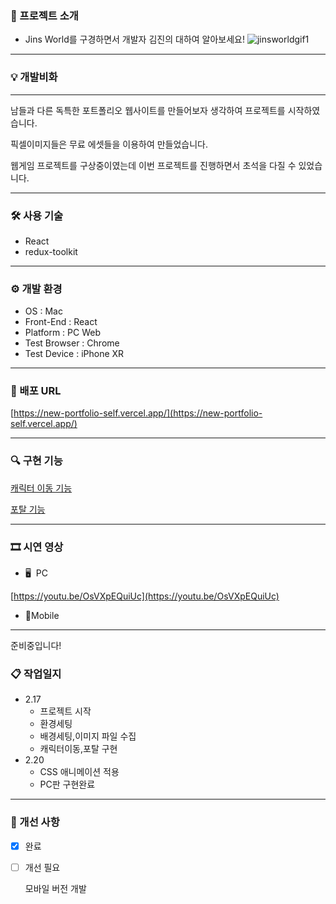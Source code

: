 ### 📃 프로젝트 소개

- Jins World를 구경하면서 개발자 김진의 대하여 알아보세요!
![jinsworldgif1](https://user-images.githubusercontent.com/115249840/219969025-bd985484-8e1b-4d66-94da-80c0b4c0398c.gif)

---

### 💡 개발비화

---

남들과 다른 독특한 포트폴리오 웹사이트를 만들어보자 생각하여 프로젝트를 시작하였습니다.

픽셀이미지들은 무료 에셋들을 이용하여 만들었습니다.

웹게임 프로젝트를 구상중이였는데 이번 프로젝트를 진행하면서 초석을 다질 수 있었습니다.

---

### 🛠 사용 기술

- React
- redux-toolkit

---

### ⚙ 개발 환경

- OS : Mac
- Front-End : React
- Platform : PC Web
- Test Browser : Chrome
- Test Device : iPhone XR

---

### 🔗 배포 URL

[https://new-portfolio-self.vercel.app/](https://new-portfolio-self.vercel.app/)                                    

---

### 🔍 구현 기능

[캐릭터 이동 기능](https://www.notion.so/eb437d4086654700a81317732f126690)

[포탈 기능](https://www.notion.so/98a49f6ea1f441cf824385a8fc67b84c)

---

### 🎞 시연 영상

- 🖥  PC

[https://youtu.be/OsVXpEQuiUc](https://youtu.be/OsVXpEQuiUc)

- 📱Mobile

---

준비중입니다!

### 📋 작업일지

- 2.17
    - 프로젝트 시작
    - 환경세팅
    - 배경세팅,이미지 파일 수집
    - 캐릭터이동,포탈 구현
- 2.20
    - CSS 애니메이션 적용
    - PC판 구현완료

---

### 🔨 개선 사항

- [x]  완료
- [ ]  개선 필요
    
    모바일 버전 개발
